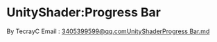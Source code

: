 # UnityShader:Progress Bar

By TecrayC
Email : 3405399599@qq.com[UnityShaderProgress Bar.md](https://github.com/wwfpkh/UnityShader/files/7404649/UnityShaderProgress.Bar.md)
